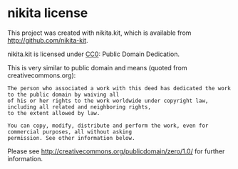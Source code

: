 # nikita license

This project was created with nikita.kit, which is available from http://github.com/nikita-kit.

nikita.kit is licensed under [CC0](http://creativecommons.org/publicdomain/zero/1.0/): Public Domain Dedication.

This is very similar to public domain and means (quoted from creativecommons.org):

    The person who associated a work with this deed has dedicated the work to the public domain by waiving all
    of his or her rights to the work worldwide under copyright law, including all related and neighboring rights,
    to the extent allowed by law.

    You can copy, modify, distribute and perform the work, even for commercial purposes, all without asking
    permission. See other information below.

Please see http://creativecommons.org/publicdomain/zero/1.0/ for further information.
